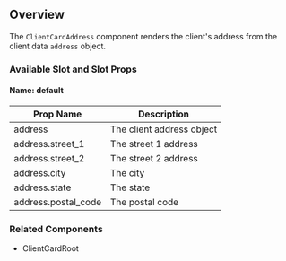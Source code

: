 ## Overview
The `ClientCardAddress` component renders the client's address from the client data `address` object.

### Available Slot and Slot Props

#### Name: default

| Prop Name | Description |
| ----- | ----------- |
| address | The client address object |
| address.street_1 | The street 1 address |
| address.street_2 | The street 2 address |
| address.city | The city |
| address.state | The state |
| address.postal_code | The postal code |

### Related Components
- ClientCardRoot